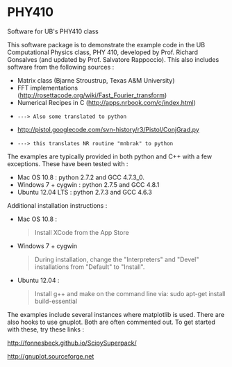 PHY410
======

Software for UB's PHY410 class


This software package is to demonstrate the example code in the
UB Computational Physics class, PHY 410, developed by
Prof. Richard Gonsalves (and updated by Prof. Salvatore Rappoccio).
This also includes software from the following sources : 

- Matrix class (Bjarne Stroustrup, Texas A&M University)
- FFT implementations (http://rosettacode.org/wiki/Fast_Fourier_transform)
- Numerical Recipes in C (http://apps.nrbook.com/c/index.html)
-     ---> Also some translated to python
- http://pistol.googlecode.com/svn-history/r3/Pistol/ConjGrad.py
-     ---> this translates NR routine "mnbrak" to python

The examples are typically provided in both python and C++ with
a few exceptions. These have been tested with :
 - Mac OS 10.8 : python 2.7.2 and GCC 4.7.3_0.
 - Windows 7 + cygwin : python 2.7.5 and GCC 4.8.1
 - Ubuntu 12.04 LTS : python 2.7.3 and GCC 4.6.3

Additional installation instructions : 
 - Mac OS 10.8 :
    > Install XCode from the App Store
 - Windows 7 + cygwin
    > During installation, change the "Interpreters" 
      and "Devel" installations from "Default" to "Install". 
 - Ubuntu 12.04 : 
    > Install g++ and make on the command line via:
      sudo apt-get install build-essential

The examples include several instances where matplotlib is used. 
There are also hooks to use gnuplot. Both are often commented
out. To get started with these, try these links : 


http://fonnesbeck.github.io/ScipySuperpack/

http://gnuplot.sourceforge.net
